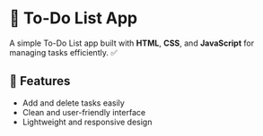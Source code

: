 # 📝 To-Do List App  

A simple To-Do List app built with **HTML**, **CSS**, and **JavaScript** for managing tasks efficiently. ✅  

## 🚀 Features  
- Add and delete tasks easily  
- Clean and user-friendly interface  
- Lightweight and responsive design  

